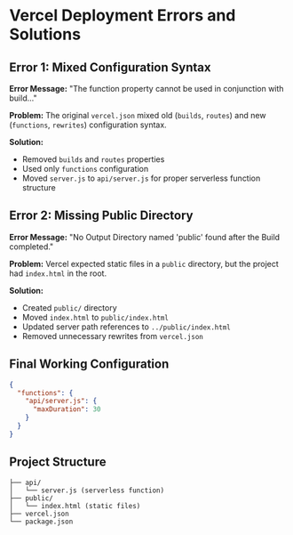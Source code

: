 # Vercel Deployment Errors and Solutions

## Error 1: Mixed Configuration Syntax
**Error Message:** "The function property cannot be used in conjunction with build..."

**Problem:** The original `vercel.json` mixed old (`builds`, `routes`) and new (`functions`, `rewrites`) configuration syntax.

**Solution:** 
- Removed `builds` and `routes` properties
- Used only `functions` configuration
- Moved `server.js` to `api/server.js` for proper serverless function structure

## Error 2: Missing Public Directory
**Error Message:** "No Output Directory named 'public' found after the Build completed."

**Problem:** Vercel expected static files in a `public` directory, but the project had `index.html` in the root.

**Solution:**
- Created `public/` directory
- Moved `index.html` to `public/index.html`
- Updated server path references to `../public/index.html`
- Removed unnecessary rewrites from `vercel.json`

## Final Working Configuration

```json
{
  "functions": {
    "api/server.js": {
      "maxDuration": 30
    }
  }
}
```

## Project Structure
```
├── api/
│   └── server.js (serverless function)
├── public/
│   └── index.html (static files)
├── vercel.json
└── package.json
```